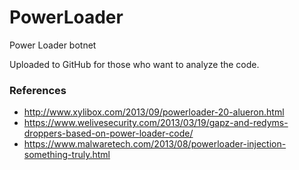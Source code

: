 # PowerLoader
Power Loader botnet

Uploaded to GitHub for those who want to analyze the code.



### References

- http://www.xylibox.com/2013/09/powerloader-20-alueron.html
- https://www.welivesecurity.com/2013/03/19/gapz-and-redyms-droppers-based-on-power-loader-code/
- https://www.malwaretech.com/2013/08/powerloader-injection-something-truly.html
